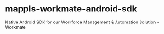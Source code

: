# mappls-workmate-android-sdk
Native Android SDK for our Workforce Management &amp; Automation Solution - Workmate
